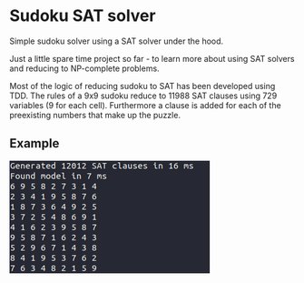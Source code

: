 # Sudoku SAT solver

Simple sudoku solver using a SAT solver under the hood. 

Just a little spare time project so far - to learn more about using SAT solvers and reducing to NP-complete problems.

Most of the logic of reducing sudoku to SAT has been developed using TDD. The rules of a 9x9 sudoku reduce to 11988 SAT clauses using 729 variables (9 for each cell). Furthermore a clause is added for each of the preexisting numbers that make up the puzzle.  

## Example
![example](example.png)
